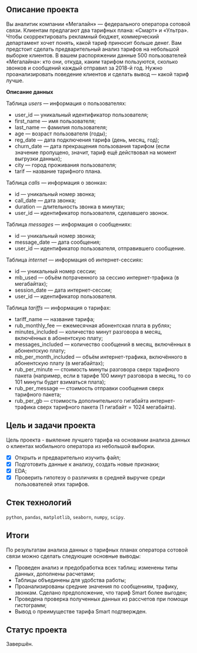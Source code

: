 ## Описание проекта

Вы аналитик компании «Мегалайн» — федерального оператора сотовой связи. Клиентам предлагают два тарифных плана: «Смарт» и «Ультра». Чтобы скорректировать рекламный бюджет, коммерческий департамент хочет понять, какой тариф приносит больше денег.
Вам предстоит сделать предварительный анализ тарифов на небольшой выборке клиентов. В вашем распоряжении данные 500 пользователей «Мегалайна»: кто они, откуда, каким тарифом пользуются, сколько звонков и сообщений каждый отправил за 2018-й год. Нужно проанализировать поведение клиентов и сделать вывод — какой тариф лучше.

**Описание данных**

Таблица *users* — информация о пользователях:

- user_id — уникальный идентификатор пользователя;
- first_name — имя пользователя;
- last_name — фамилия пользователя;
- age — возраст пользователя (годы);
- reg_date — дата подключения тарифа (день, месяц, год);
- churn_date — дата прекращения пользования тарифом (если значение пропущено, значит, тариф ещё действовал на момент выгрузки данных);
- city — город проживания пользователя;
- tarif — название тарифного плана.

Таблица *calls* — информация о звонках:

- id — уникальный номер звонка;
- call_date — дата звонка;
- duration — длительность звонка в минутах;
- user_id — идентификатор пользователя, сделавшего звонок.

Таблица *messages* — информация о сообщениях:

- id — уникальный номер звонка;
- message_date — дата сообщения;
- user_id — идентификатор пользователя, отправившего сообщение.

Таблица *internet* — информация об интернет-сессиях:

- id — уникальный номер сессии;
- mb_used — объём потраченного за сессию интернет-трафика (в мегабайтах);
- session_date — дата интернет-сессии;
- user_id — идентификатор пользователя.

Таблица *tariffs* — информация о тарифах:

- tariff_name — название тарифа;
- rub_monthly_fee — ежемесячная абонентская плата в рублях;
- minutes_included — количество минут разговора в месяц, включённых в абонентскую плату;
- messages_included — количество сообщений в месяц, включённых в абонентскую плату;
- mb_per_month_included — объём интернет-трафика, включённого в абонентскую плату (в мегабайтах);
- rub_per_minute — стоимость минуты разговора сверх тарифного пакета (например, если в тарифе 100 минут разговора в месяц, то со 101 минуты будет взиматься плата);
- rub_per_message — стоимость отправки сообщения сверх тарифного пакета;
- rub_per_gb — стоимость дополнительного гигабайта интернет-трафика сверх тарифного пакета (1 гигабайт = 1024 мегабайта).

## Цель и задачи проекта

Цель проекта - выяление лучшего тарифа на основании анализа данных о клиентах мобильного оператора из небольшой выборки.

- [x] Открыть и предварительно изучить файл;
- [x] Подготовить данные к анализу, создать новые признаки;
- [x] EDA;
- [x] Проверить гипотезу о различиях в средней выручке среди пользователей этих тарифов.

## Стек технологий

`python`, `pandas`, `matplotlib`, `seaborn`, `numpy`, `scipy`.

## Итоги

По результатам анализа данных о тарифных планах оператора сотовой связи можно сделать следующие основные выводы:

- Проведен анализ и предобработка всех таблиц: изменены типы данных, дополнены расчетами;
- Таблицы объединены для удобства работы;
- Проанализированы средние значения по сообщениям, трафику, звонкам. Сделано предположение, что тариф Smart более выгоден;
- Проведена проверка полученных данных из рассчетов при помощи гистограмм;
- Вывод о преимуществе тарифа Smart подтвержден.

## Статус проекта

Завершён.